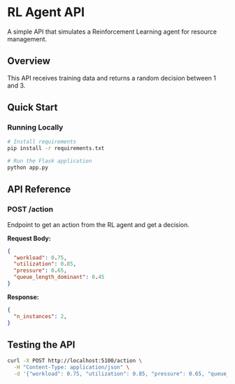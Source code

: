# RL Agent API

A simple API that simulates a Reinforcement Learning agent for resource management.

## Overview

This API receives training data and returns a random decision between 1 and 3.

## Quick Start

### Running Locally

```bash
# Install requirements
pip install -r requirements.txt

# Run the Flask application
python app.py
```


## API Reference

### POST /action

Endpoint to get an action from the RL agent and get a decision.

**Request Body:**

```json
{
  "workload": 0.75,
  "utilization": 0.85,
  "pressure": 0.65,
  "queue_length_dominant": 0.45
}
```

**Response:**

```json
{
  "n_instances": 2,
}
```

## Testing the API

```bash
curl -X POST http://localhost:5100/action \
  -H "Content-Type: application/json" \
  -d '{"workload": 0.75, "utilization": 0.85, "pressure": 0.65, "queue_length_dominant": 0.45}'
```
